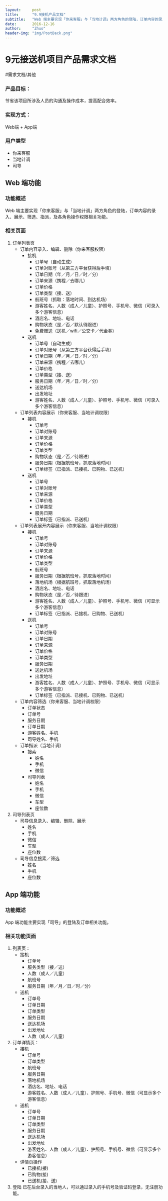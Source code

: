 ```yaml
---
layout:     post
title:      "9.9接机产品文档"
subtitle:   "Web 端主要实现「你来客服」与「当地计调」两方角色的登陆，订单内容的录入、展示、筛选、指派，及各角色操作权限相关功能。"
date:       2016-12-16
author:     "Zhuo"
header-img: "img/PostBack.png"
---
```


# 9元接送机项目产品需求文档
#需求文档/其他

### 产品目标：
节省该项目所涉及人员的沟通及操作成本，提高配合效率。
### 实现方式：
Web端 + App端
### 用户类型
- 你来客服
- 当地计调
- 司导

## Web 端功能
### 功能概述
Web 端主要实现「你来客服」与「当地计调」两方角色的登陆，订单内容的录入、展示、筛选、指派，及各角色操作权限相关功能。
### 相关页面
1. 订单列表页
	- 订单内容录入、编辑、删除（你来客服权限）
		- 接机
			- 订单号（自动生成）
			- 订单对账号（从第三方平台获得后手填）
			- 订单日期（年／月／日／时／分）
			- 订单来源（携程／去哪儿）
			- 订单价格
			- 订单类型（接、送）
			- 航班号（抓取：落地时间、到达机场）
			- 游客姓名、人数（成人／儿童）、护照号、手机号、微信（可录入多个游客信息）
			- 酒店名、地址、电话
			- 购物状态（是／否／默认待跟进）
			- 免费赠送（送机／wifi／公交卡／代金券）
		- 送机
			- 订单号（自动生成）
			- 订单对账号（从第三方平台获得后手填）
			- 订单日期（年／月／日／时／分）
			- 订单来源（携程／去哪儿）
			- 订单价格
			- 订单类型（接、送）
			- 服务日期（年／月／日／时／分）
			- 送达机场
			- 出发地址
			- 游客姓名、人数（成人／儿童）、护照号、手机号、微信（可录入多个游客信息）
	- 订单列表内容展示（你来客服、当地计调权限）
		- 接机
			- 订单号
			- 订单对账号
			- 订单来源
			- 订单价格
			- 订单类型
			- 购物状态（是／否／待跟进）
			- 服务日期（根据航班号，抓取落地时间）
			- 订单标签（已指派、已接机、已购物、已送机）
		- 送机
			- 订单号
			- 订单对账号
			- 订单来源
			- 订单价格
			- 订单类型
			- 服务日期
			- 订单标签（已指派、已送机）
	- 订单列表展开内容展示（你来客服、当地计调权限）
		- 接机
			- 订单号
			- 订单对账号
			- 订单来源
			- 订单价格
			- 订单类型
			- 航班号
			- 服务日期（根据航班号，抓取落地时间）
			- 落地机场（根据航班号，抓取落地机场）
			- 酒店名、地址、电话
			- 购物状态（是／否／待跟进）
			- 游客姓名、人数（成人／儿童）、护照号、手机号、微信（可显示多个游客信息）
			- 订单标签（已指派、已接机、已购物、已送机）
		- 送机
			- 订单号
			- 订单对账号
			- 订单日期
			- 订单来源
			- 订单价格
			- 订单类型
			- 服务日期
			- 送达机场
			- 出发地址
			- 游客姓名、人数（成人／儿童）、护照号、手机号、微信（可显示多个游客信息）
			- 订单标签（已指派、已接机、已购物、已送机）
	- 订单内容筛选（你来客服、当地计调权限）
		- 订单状态
		- 订单号
		- 服务日期
		- 订单日期
		- 游客姓名、手机
		- 司导姓名、手机
	- 订单指派（当地计调）
		- 搜索
			- 姓名
			- 手机
			- 微信
		- 司导列表
			- 姓名
			- 手机
			- 微信
			- 车型
			- 座位数
2. 司导列表页
	- 司导信息录入、编辑、删除、展示
		- 姓名
		- 手机
		- 微信
		- 车型
		- 座位数
	- 司导信息搜索／筛选
		- 姓名
		- 手机
		- 座位数

## App 端功能
### 功能概述
App 端功能主要实现「司导」的登陆及订单相关功能。
### 相关功能页面
1. 列表页：
	- 接机
		- 订单号
		- 服务类型（接／送）
		- 人数（成人／儿童）
		- 航班号
		- 服务日期（年／月／日／时／分）
	- 送机
		- 订单号
		- 订单日期
		- 订单类型
		- 服务日期
		- 送达机场
		- 出发地址
		- 人数（成人／儿童）
2. 订单详情页：
	- 接机
		- 订单号
		- 订单类型
		- 航班号
		- 服务日期
		- 落地机场
		- 酒店名、地址、电话
		- 游客姓名、人数（成人／儿童）、护照号、手机号、微信（可显示多个游客信息）
	- 送机
		- 订单号
		- 订单日期
		- 订单类型
		- 服务日期
		- 送达机场
		- 出发地址
		- 游客姓名、人数（成人／儿童）、护照号、手机号、微信（可显示多个游客信息）
	- 详情页操作
		- 已接机(接)
		- 已购物(接)
		- 已送机(接、送)
3. 登陆
已在后台录入的当地人，可以通过录入的手机号及验证码登录，无注册功能。


